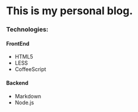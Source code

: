 This is my personal blog.
=========================

### Technologies:

#### FrontEnd

+ HTML5
+ LESS
+ CoffeeScript

#### Backend

+ Markdown
+ Node.js


